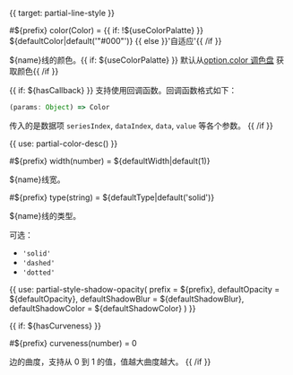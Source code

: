 
{{ target: partial-line-style }}

#${prefix} color(Color) = {{ if: !${useColorPalatte} }} ${defaultColor|default('"#000"')} {{ else }}'自适应'{{ /if }}

<ExampleUIControlColor />

${name}线的颜色。{{ if: ${useColorPalatte} }} 默认从[option.color 调色盘](~color) 获取颜色{{ /if }}

{{ if: ${hasCallback} }}
支持使用回调函数。回调函数格式如下：
```js
(params: Object) => Color
```
传入的是数据项 `seriesIndex`, `dataIndex`, `data`, `value` 等各个参数。
{{ /if }}

{{ use: partial-color-desc() }}

#${prefix} width(number) = ${defaultWidth|default(1)}

<ExampleUIControlNumber value="${defaultWidth|default(1)}" min="0" step="0.5" />

${name}线宽。

#${prefix} type(string) = ${defaultType|default('solid')}

<ExampleUIControlEnum default="solid" options="solid,dashed,dotted" />

${name}线的类型。

可选：
+ `'solid'`
+ `'dashed'`
+ `'dotted'`

{{ use: partial-style-shadow-opacity(
    prefix = ${prefix},
    defaultOpacity = ${defaultOpacity},
    defaultShadowBlur = ${defaultShadowBlur},
    defaultShadowColor = ${defaultShadowColor}
) }}

{{ if: ${hasCurveness} }}

#${prefix} curveness(number) = 0

<ExampleUIControlNumber min="0" max="1" step="0.01" default="0" />

边的曲度，支持从 0 到 1 的值，值越大曲度越大。
{{ /if }}

